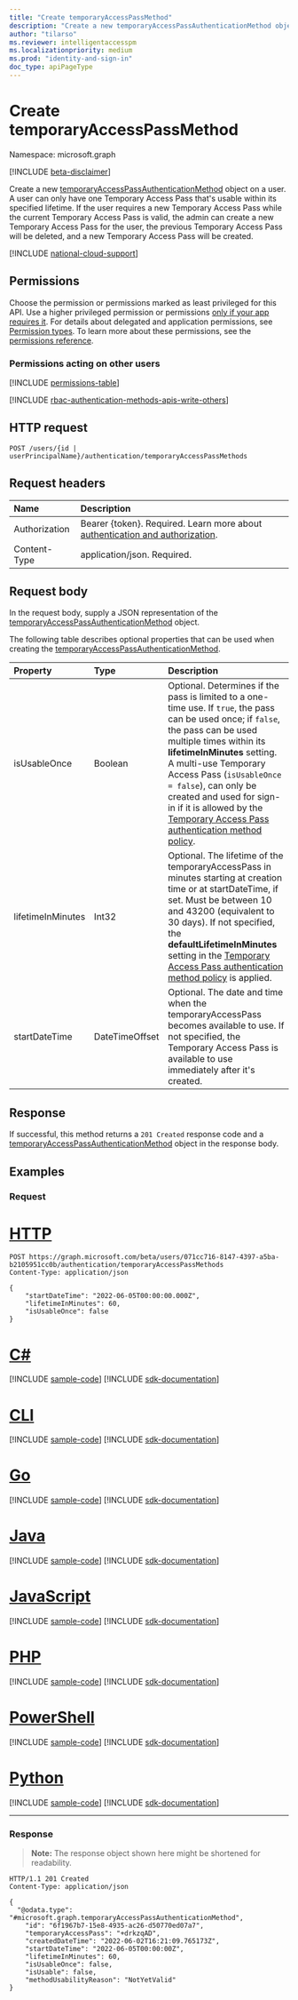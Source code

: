 ```yaml
---
title: "Create temporaryAccessPassMethod"
description: "Create a new temporaryAccessPassAuthenticationMethod object for a user."
author: "tilarso"
ms.reviewer: intelligentaccesspm
ms.localizationpriority: medium
ms.prod: "identity-and-sign-in"
doc_type: apiPageType
---
```


# Create temporaryAccessPassMethod
Namespace: microsoft.graph

[!INCLUDE [beta-disclaimer](../../includes/beta-disclaimer.md)]


Create a new [temporaryAccessPassAuthenticationMethod](../resources/temporaryaccesspassauthenticationmethod.md) object on a user. A user can only have one Temporary Access Pass that's usable within its specified lifetime. If the user requires a new Temporary Access Pass while the current Temporary Access Pass is valid, the admin can create a new Temporary Access Pass for the user, the previous Temporary Access Pass will be deleted, and a new Temporary Access Pass will be created.

[!INCLUDE [national-cloud-support](../../includes/global-only.md)]

## Permissions

Choose the permission or permissions marked as least privileged for this API. Use a higher privileged permission or permissions [only if your app requires it](/graph/permissions-overview#best-practices-for-using-microsoft-graph-permissions). For details about delegated and application permissions, see [Permission types](/graph/permissions-overview#permission-types). To learn more about these permissions, see the [permissions reference](/graph/permissions-reference).

### Permissions acting on other users

<!-- { "blockType": "permissions", "name": "authentication_post_temporaryaccesspassmethods" } -->
[!INCLUDE [permissions-table](../includes/permissions/authentication-post-temporaryaccesspassmethods-permissions.md)]

[!INCLUDE [rbac-authentication-methods-apis-write-others](../includes/rbac-for-apis/rbac-authentication-methods-apis-write-others.md)]

## HTTP request

<!-- {
  "blockType": "ignored"
}
-->
``` http
POST /users/{id | userPrincipalName}/authentication/temporaryAccessPassMethods
```

## Request headers
|Name|Description|
|:---|:---|
|Authorization|Bearer {token}. Required. Learn more about [authentication and authorization](/graph/auth/auth-concepts).|
|Content-Type|application/json. Required.|

## Request body
In the request body, supply a JSON representation of the [temporaryAccessPassAuthenticationMethod](../resources/temporaryaccesspassauthenticationmethod.md) object.

The following table describes optional properties that can be used when creating the [temporaryAccessPassAuthenticationMethod](../resources/temporaryaccesspassauthenticationmethod.md).

|Property|Type|Description|
|:---|:---|:---|
|isUsableOnce|Boolean|Optional. Determines if the pass is limited to a one-time use. If `true`, the pass can be used once; if `false`, the pass can be used multiple times within its **lifetimeInMinutes** setting. A multi-use Temporary Access Pass (`isUsableOnce = false`), can only be created and used for sign-in if it is allowed by the  [Temporary Access Pass authentication method policy](../resources/temporaryaccesspassauthenticationmethodconfiguration.md).|
|lifetimeInMinutes|Int32|Optional. The lifetime of the temporaryAccessPass in minutes starting at creation time or at startDateTime, if set. Must be between 10 and 43200 (equivalent to 30 days). If not specified, the **defaultLifetimeInMinutes** setting in the [Temporary Access Pass authentication method policy](../resources/temporaryaccesspassauthenticationmethodconfiguration.md) is applied. |
|startDateTime|DateTimeOffset|Optional. The date and time when the temporaryAccessPass becomes available to use. If not specified, the Temporary Access Pass is available to use immediately after it's created.| 

## Response

If successful, this method returns a `201 Created` response code and a [temporaryAccessPassAuthenticationMethod](../resources/temporaryaccesspassauthenticationmethod.md) object in the response body.

## Examples

### Request

# [HTTP](#tab/http)
<!-- {
  "blockType": "request",
  "name": "create_temporaryaccesspassauthenticationmethod_from_"
}
-->
```msgraph-interactive
POST https://graph.microsoft.com/beta/users/071cc716-8147-4397-a5ba-b2105951cc0b/authentication/temporaryAccessPassMethods
Content-Type: application/json

{
    "startDateTime": "2022-06-05T00:00:00.000Z",
    "lifetimeInMinutes": 60,
    "isUsableOnce": false
}
```

# [C#](#tab/csharp)
[!INCLUDE [sample-code](../includes/snippets/csharp/create-temporaryaccesspassauthenticationmethod-from--csharp-snippets.md)]
[!INCLUDE [sdk-documentation](../includes/snippets/snippets-sdk-documentation-link.md)]

# [CLI](#tab/cli)
[!INCLUDE [sample-code](../includes/snippets/cli/create-temporaryaccesspassauthenticationmethod-from--cli-snippets.md)]
[!INCLUDE [sdk-documentation](../includes/snippets/snippets-sdk-documentation-link.md)]

# [Go](#tab/go)
[!INCLUDE [sample-code](../includes/snippets/go/create-temporaryaccesspassauthenticationmethod-from--go-snippets.md)]
[!INCLUDE [sdk-documentation](../includes/snippets/snippets-sdk-documentation-link.md)]

# [Java](#tab/java)
[!INCLUDE [sample-code](../includes/snippets/java/create-temporaryaccesspassauthenticationmethod-from--java-snippets.md)]
[!INCLUDE [sdk-documentation](../includes/snippets/snippets-sdk-documentation-link.md)]

# [JavaScript](#tab/javascript)
[!INCLUDE [sample-code](../includes/snippets/javascript/create-temporaryaccesspassauthenticationmethod-from--javascript-snippets.md)]
[!INCLUDE [sdk-documentation](../includes/snippets/snippets-sdk-documentation-link.md)]

# [PHP](#tab/php)
[!INCLUDE [sample-code](../includes/snippets/php/create-temporaryaccesspassauthenticationmethod-from--php-snippets.md)]
[!INCLUDE [sdk-documentation](../includes/snippets/snippets-sdk-documentation-link.md)]

# [PowerShell](#tab/powershell)
[!INCLUDE [sample-code](../includes/snippets/powershell/create-temporaryaccesspassauthenticationmethod-from--powershell-snippets.md)]
[!INCLUDE [sdk-documentation](../includes/snippets/snippets-sdk-documentation-link.md)]

# [Python](#tab/python)
[!INCLUDE [sample-code](../includes/snippets/python/create-temporaryaccesspassauthenticationmethod-from--python-snippets.md)]
[!INCLUDE [sdk-documentation](../includes/snippets/snippets-sdk-documentation-link.md)]

---

### Response
>**Note:** The response object shown here might be shortened for readability.
<!-- {
  "blockType": "response",
  "truncated": true,
  "@odata.type": "microsoft.graph.temporaryAccessPassAuthenticationMethod"
}
-->
``` http
HTTP/1.1 201 Created
Content-Type: application/json

{
  "@odata.type": "#microsoft.graph.temporaryAccessPassAuthenticationMethod",
    "id": "6f1967b7-15e8-4935-ac26-d50770ed07a7",
    "temporaryAccessPass": "+drkzqAD",
    "createdDateTime": "2022-06-02T16:21:09.765173Z",
    "startDateTime": "2022-06-05T00:00:00Z",
    "lifetimeInMinutes": 60,
    "isUsableOnce": false,
    "isUsable": false,
    "methodUsabilityReason": "NotYetValid"
}
```
